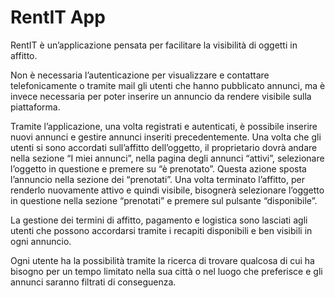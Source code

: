 # RentIT App
RentIT è un’applicazione pensata per facilitare la visibilità di oggetti in affitto.

Non è necessaria l’autenticazione per visualizzare e contattare telefonicamente o tramite mail gli utenti che hanno pubblicato annunci, ma è invece necessaria per poter inserire un annuncio da rendere visibile sulla piattaforma.

Tramite l’applicazione, una volta registrati e autenticati, è possibile inserire nuovi annunci e gestire annunci inseriti precedentemente. Una volta che gli utenti si sono accordati sull’affitto dell’oggetto, il proprietario dovrà andare nella sezione “I miei annunci”, nella pagina degli annunci “attivi”, selezionare l’oggetto in questione  e premere su “è prenotato”. Questa azione sposta l’annuncio nella sezione dei “prenotati”. Una volta terminato l’affitto, per renderlo nuovamente attivo e quindi visibile, bisognerà selezionare l’oggetto in questione nella sezione “prenotati” e premere sul pulsante “disponibile”.

La gestione dei termini di affitto, pagamento e logistica sono lasciati agli utenti che possono accordarsi tramite i recapiti disponibili e ben visibili in ogni annuncio.

Ogni utente ha la possibilità tramite la ricerca di trovare qualcosa di cui ha bisogno per un tempo limitato nella sua città o nel luogo che preferisce e gli annunci saranno filtrati di conseguenza.
